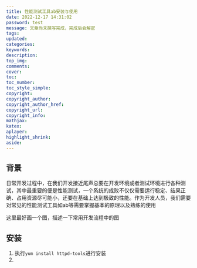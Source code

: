 ```yaml
---
title: 性能测试工具ab安装与使用
date: 2022-12-17 14:31:02
password: test
message: 文章尚未撰写完成，完成后会解密
tags:
updated:
categories:
keywords:
description:
top_img:
comments:
cover:
toc:
toc_number:
toc_style_simple:
copyright:
copyright_author:
copyright_author_href:
copyright_url:
copyright_info:
mathjax:
katex:
aplayer:
highlight_shrink:
aside:
---
```


## 背景
日常开发过程中，在我们开发接近尾声总要在开发环境或者测试环境进行各种测试，其中最重要的便是性能测试，一个系统的成败不仅仅需要运行稳定、结果正确、占用资源尽可能小，还要在基础上达到极致的性能。作为开发人员，我们需要对常见的性能测试工具如ab等需要掌握基本的原理以及熟练的使用


这里最好画一个图，描述一下常用开发流程中的图

## 安装

1. 执行`yum install httpd-tools`进行安装
2. 